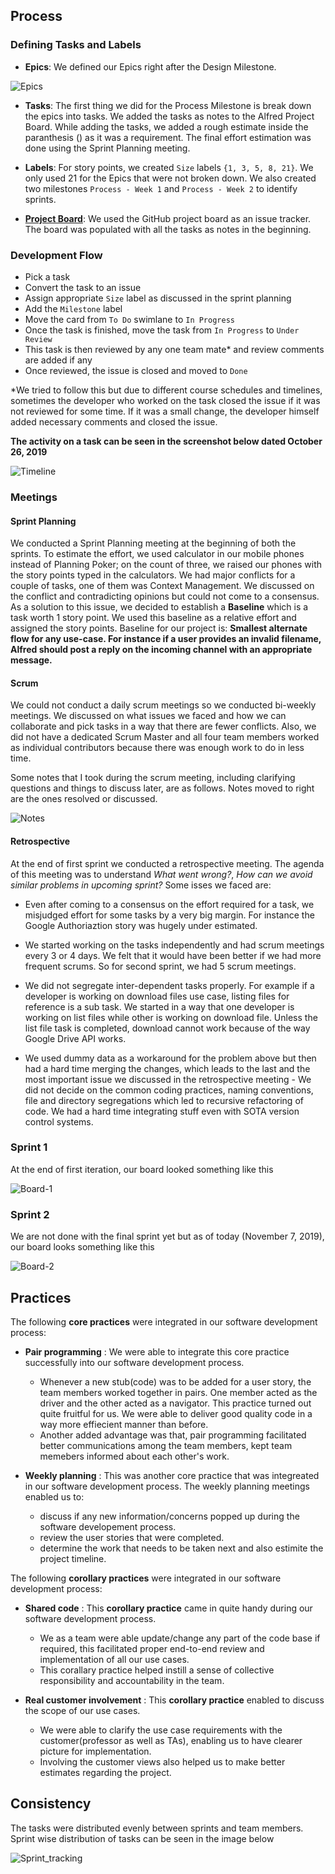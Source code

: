 ## Process

### Defining Tasks and Labels

 - **Epics**: We defined our Epics right after the Design Milestone.
 
 ![Epics](img/Epics.png)
 
 - **Tasks**: The first thing we did for the Process Milestone is break down the epics into tasks. We added the tasks as notes to the Alfred Project Board. While adding the tasks, we added a rough estimate inside the paranthesis () as it was a requirement. The final effort estimation was done using the Sprint Planning meeting.
 
 - **Labels**: For story points, we created `Size` labels `{1, 3, 5, 8, 21}`. We only used 21 for the Epics that were not broken down. We also created two milestones `Process - Week 1` and `Process - Week 2` to identify sprints.
 
 - [**Project Board**](https://github.ncsu.edu/csc510-fall2019/CSC510-9/projects/1): We used the GitHub project board as an issue tracker. The board was populated with all the tasks as notes in the beginning.

### Development Flow

 - Pick a task
 - Convert the task to an issue
 - Assign appropriate `Size` label as discussed in the sprint planning
 - Add the `Milestone` label
 - Move the card from `To Do` swimlane to `In Progress`
 - Once the task is finished, move the task from `In Progress` to `Under Review`
 - This task is then reviewed by any one team mate* and review comments are added if any
 - Once reviewed, the issue is closed and moved to `Done`

*We tried to follow this but due to different course schedules and timelines, sometimes the developer who worked on the task closed the issue if it was not reviewed for some time. If it was a small change, the developer himself added necessary comments and closed the issue.

**The activity on a task can be seen in the screenshot below dated October 26, 2019**

![Timeline](img/task_timeline.png)
 
### Meetings

#### Sprint Planning

We conducted a Sprint Planning meeting at the beginning of both the sprints. To estimate the effort, we used calculator in our mobile phones instead of Planning Poker; on the count of three, we raised our phones with the story points typed in the calculators. We had major conflicts for a couple of tasks, one of them was Context Management. We discussed on the conflict and contradicting opinions but could not come to a consensus. As a solution to this issue, we decided to establish a **Baseline** which is a task worth 1 story point. We used this baseline as a relative effort and assigned the story points. Baseline for our project is: **Smallest alternate flow for any use-case. For instance if a user provides an invalid filename, Alfred should post a reply on the incoming channel with an appropriate message.**
 
#### Scrum 

We could not conduct a daily scrum meetings so we conducted bi-weekly meetings. We discussed on what issues we faced and how we can collaborate and pick tasks in a way that there are fewer conflicts. Also, we did not have a dedicated Scrum Master and all four team members worked as individual contributors because there was enough work to do in less time.

Some notes that I took during the scrum meeting, including clarifying questions and things to discuss later, are as follows. Notes moved to right are the ones resolved or discussed.

![Notes](img/Notes.png)
 
#### Retrospective

At the end of first sprint we conducted a retrospective meeting. The agenda of this meeting was to understand _What went wrong?_, _How can we avoid similar problems in upcoming sprint?_ Some isses we faced are:

 - Even after coming to a consensus on the effort required for a task, we misjudged effort for some tasks by a very big margin. For instance the Google Authoriaztion story was hugely under estimated.
 
 - We started working on the tasks independently and had scrum meetings every 3 or 4 days. We felt that it would have been better if we had more frequent scrums. So for second sprint, we had 5 scrum meetings.

 - We did not segregate inter-dependent tasks properly. For example if a developer is working on download files use case, listing files for reference is a sub task. We started in a way that one developer is working on list files while other is working on download file. Unless the list file task is completed, download cannot work because of the way Google Drive API works.
 
 - We used dummy data as a workaround for the problem above but then had a hard time merging the changes, which leads to the last and the most important issue we discussed in the retrospective meeting - We did not decide on the common coding practices, naming conventions, file and directory segregations which led to recursive refactoring of code. We had a hard time integrating stuff even with SOTA version control systems.
 
### Sprint 1

At the end of first iteration, our board looked something like this

![Board-1](img/board_1.png)

### Sprint 2

We are not done with the final sprint yet but as of today (November 7, 2019), our board looks something like this

![Board-2](img/board_2.png)

## Practices

The following **core practices** were integrated in our software development process:

- **Pair programming** : We were able to integrate this core practice successfully into our software development process.

  - Whenever a new stub(code) was to be added for a user story, the team members worked together in pairs. One member acted as the driver and the other acted as a navigator. This practice turned out quite fruitful for us. We were able to deliver good quality code in a way more effiecient manner than before. 
  - Another added advantage was that, pair programming facilitated better communications among the team members, kept team memebers informed about each other's work.
  
- **Weekly planning** : This was another core practice that was integreated in our software development process. The weekly planning meetings enabled us to:
 
  - discuss if any new information/concerns popped up during the software developement process.
  - review the user stories that were completed.
  - determine the work that needs to be taken next and also estimite the project timeline.
  
The following **corollary practices** were integrated in our software development process:

- **Shared code** : This **corollary practice** came in quite handy during our software development process. 

  - We as a team were able update/change any part of the code base if required, this facilitated proper end-to-end review and implementation of all our use cases.
  - This corallary practice helped instill a sense of collective responsibility and accountability in the team.
  
- **Real customer involvement** : This **corollary practice** enabled to discuss the scope of our use cases.

  - We were able to clarify the use case requirements with the customer(professor as well as TAs), enabling us to have clearer picture for implementation.
  - Involving the customer views also helped us to make better estimates regarding the project.



## Consistency

The tasks were distributed evenly between sprints and team members. Sprint wise distribution of tasks can be seen in the image below

![Sprint_tracking](img/sprint_tracking.png)
